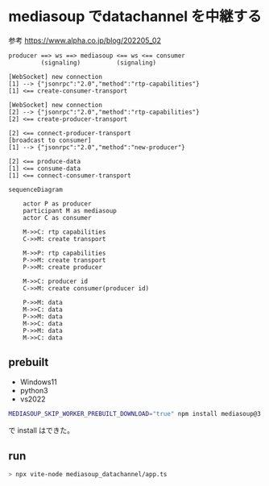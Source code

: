 # mediasoup でdatachannel を中継する

参考 https://www.alpha.co.jp/blog/202205_02

```
producer ==> ws ==> mediasoup <== ws <== consumer
         (signaling)          (signaling)

[WebSocket] new connection
[1] --> {"jsonrpc":"2.0","method":"rtp-capabilities"}
[1] <== create-consumer-transport

[WebSocket] new connection
[2] --> {"jsonrpc":"2.0","method":"rtp-capabilities"}
[2] <== create-producer-transport

[2] <== connect-producer-transport
[broadcast to consumer]
[1] --> {"jsonrpc":"2.0","method":"new-producer"}

[2] <== produce-data
[1] <== consume-data
[1] <== connect-consumer-transport
```

```mermaid
sequenceDiagram

    actor P as producer   
    participant M as mediasoup
    actor C as consumer

    M->>C: rtp capabilities
    C->>M: create transport

    M->>P: rtp capabilities
    P->>M: create transport
    P->>M: create producer

    M->>C: producer id
    C->>M: create consumer(producer id)

    P->>M: data
    M->>C: data
    P->>M: data
    M->>C: data
    P->>M: data
    M->>C: data
```

## prebuilt

- Windows11
- python3
- vs2022

```sh
MEDIASOUP_SKIP_WORKER_PREBUILT_DOWNLOAD="true" npm install mediasoup@3
```

で install はできた。

## run

```sh
> npx vite-node mediasoup_datachannel/app.ts
```

